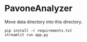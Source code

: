 # PavoneAnalyzer

Move data directory into this directory.
```
pip install -r requirements.txt
streamlit run app.py
```